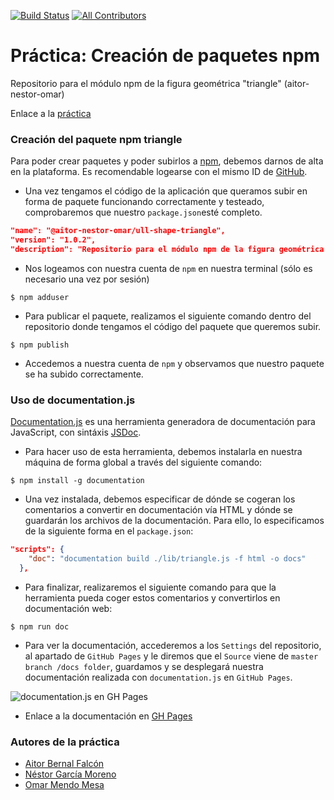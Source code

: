 
[![Build Status](https://travis-ci.org/ULL-ESIT-DSI-1617/creacion-de-paquetes-npm-aitor-nestor-omar-35l2v3-1-triangle.svg?branch=master)](https://travis-ci.org/ULL-ESIT-DSI-1617/creacion-de-paquetes-npm-aitor-nestor-omar-35l2v3-1-triangle)
[![All Contributors](https://img.shields.io/badge/all_contributors-1-blue.svg?style=flat-triangle)](#contributors)

# Práctica: Creación de paquetes npm
Repositorio para el módulo npm de la figura geométrica "triangle" (aitor-nestor-omar)

Enlace a la [práctica](https://casianorodriguezleon.gitbooks.io/ull-esit-1617/content/practicas/practicamodulestrategypattern.html)

### Creación del paquete npm triangle
Para poder crear paquetes y poder subirlos a [npm](https://www.npmjs.com/), debemos darnos de alta en la plataforma. Es recomendable logearse con el mismo ID de [GitHub](https://github.com/).

* Una vez tengamos el código de la aplicación que queramos subir en forma de paquete funcionando correctamente y testeado, comprobaremos que nuestro ```package.json```esté completo.
```json
"name": "@aitor-nestor-omar/ull-shape-triangle",
"version": "1.0.2",
"description": "Repositorio para el módulo npm de la figura geométrica triangle (aitor-nestor-omar)",
``` 
* Nos logeamos con nuestra cuenta de ```npm``` en nuestra terminal (sólo es necesario una vez por sesión)
```shell
$ npm adduser
```
* Para publicar el paquete, realizamos el siguiente comando dentro del repositorio donde tengamos el código del paquete que queremos subir.
```shell
$ npm publish
```
* Accedemos a nuestra cuenta de ```npm``` y observamos que nuestro paquete se ha subido correctamente.

### Uso de documentation.js
[Documentation.js](http://documentation.js.org/) es una herramienta generadora de documentación para JavaScript, con sintáxis [JSDoc](http://usejsdoc.org/).

* Para hacer uso de esta herramienta, debemos instalarla en nuestra máquina de forma global a través del siguiente comando:
```shell
$ npm install -g documentation
```
* Una vez instalada, debemos especificar de dónde se cogeran los comentarios a convertir en documentación vía HTML y dónde se guardarán los archivos de la documentación. Para ello, lo especificamos de la siguiente forma en el ```package.json```:
```json
"scripts": {
    "doc": "documentation build ./lib/triangle.js -f html -o docs"
  },
```
* Para finalizar, realizaremos el siguiente comando para que la herramienta pueda coger estos comentarios y convertirlos en documentación web:
```shell
$ npm run doc
```
* Para ver la documentación, accederemos a los ```Settings``` del repositorio, al apartado de ```GitHub Pages``` y le diremos que el ```Source``` viene de ```master branch /docs folder```, guardamos y se desplegará nuestra documentación realizada con ```documentation.js``` en ```GitHub Pages```.

![documentation.js en GH Pages](http://i.imgur.com/NaRweaQ.png)

* Enlace a la documentación en [GH Pages](https://ull-esit-dsi-1617.github.io/creacion-de-paquetes-npm-aitor-nestor-omar-35l2v3-1-triangle/)

### Autores de la práctica
* [Aitor Bernal Falcón](https://chinegua.github.io/)
* [Néstor García Moreno](https://nestor-gm.github.io/)
* [Omar Mendo Mesa](https://ozzrocker95.github.io/)
